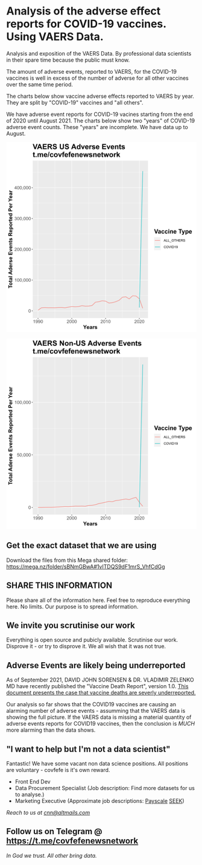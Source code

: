 # Analysis of the adverse effect reports for COVID-19 vaccines. Using VAERS Data.
Analysis and exposition of the VAERS Data. By professional data scientists in their spare time because the public must know. 

The amount of adverse events, reported to VAERS, for the COVID-19 vaccines is well in excess of the number of adverse for all other vaccines over the same time period. 

The charts below show vaccine adverse effects reported to VAERS by year. They are split by "COVID-19" vaccines and "all others". 

We have adverse event reports for COVID-19 vacines starting from the end of 2020 until August 2021. The charts below show two "years" of COVID-19 adverse event counts. These "years" are incomplete. We have data up to August.

![VAERS US Adverse Events](us_chart.png)

![VAERS Non-US Adverse Events](non-us_chart.png)

## Get the exact dataset that we are using
Download the files from this Mega shared folder: https://mega.nz/folder/sBNmGBwA#1vITDQS9dF1mrS_VhfCdGg

## SHARE THIS INFORMATION
Please share all of the information here. Feel free to reproduce everything here. No limits. Our purpose is to spread information.

## We invite you scrutinise our work
Everything is open source and pubicly available. Scrutinise our work. Disprove it - or try to disprove it. We all wish that it was not true.

## Adverse Events are likely being underreported
As of September 2021, DAVID JOHN SORENSEN & DR. VLADIMIR ZELENKO MD have recently published the "Vaccine Death Report", version 1.0. [This document presents the case that vaccine deaths are severly underreported.](zelenko_vaccine_death_report.pdf) 

Our analysis so far shows that the COVID19 vaccines are causing an alarming number of adverse events - assumming that the VAERS data is showing the full picture. If the VAERS data is missing a material quantity of adverse events reports for COVID19 vaccines, then the conclusion is *MUCH* more alarming than the data shows.

## "I want to help but I'm not a data scientist"
Fantastic! We have some vacant non data science positions. All positions are voluntary - covfefe is it's own reward. 

- Front End Dev
- Data Procurement Specialist (Job description: Find more datasets for us to analyse.)
- Marketing Executive (Approximate job descriptions: [Payscale](https://www.payscale.com/research/US/Job=Marketing_Executive/Salary/44af9422/Social-Media-Marketing) [SEEK](https://www.seek.com.au/career-advice/role/marketing-executive))

*Reach to us at cnn@altmails.com*

## Follow us on Telegram @ https://t.me/covfefenewsnetwork

_In God we trust. All other bring data._
